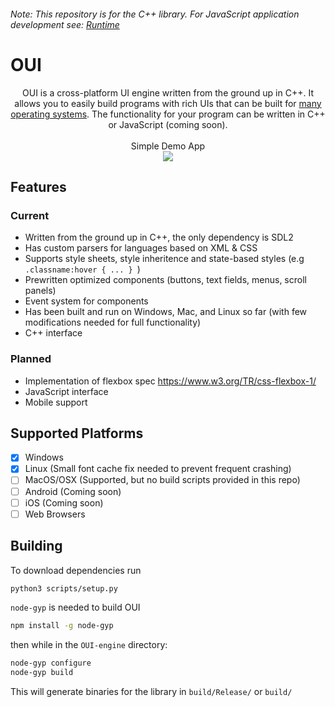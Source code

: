 ###### Note: This repository is for the C++ library. For JavaScript application development see: [Runtime](https://github.com/nik-m2/OUI-runtime)

# OUI

<p align="center">
    OUI is a cross-platform UI engine written from the ground up in C++. It allows you to easily build programs with rich UIs that can be built for <a href="#supported-platforms">many operating systems</a>. The functionality for your program can be written in C++ or JavaScript (coming soon).
    <br><br>
    Simple Demo App
    <br>
    <img src="https://user-images.githubusercontent.com/20328954/55766682-bb1c1800-5a43-11e9-9a90-2d085f60d916.gif"/>
<p align="center">
    
## Features

### Current

- Written from the ground up in C++, the only dependency is SDL2
- Has custom parsers for languages based on XML & CSS
- Supports style sheets, style inheritence and state-based styles (e.g `.classname:hover { ... } `)
- Prewritten optimized components (buttons, text fields, menus, scroll panels)
- Event system for components
- Has been built and run on Windows, Mac, and Linux so far (with few modifications needed for full functionality)
- C++ interface

### Planned

- Implementation of flexbox spec https://www.w3.org/TR/css-flexbox-1/
- JavaScript interface
- Mobile support

## Supported Platforms

- [x] Windows
- [x] Linux (Small font cache fix needed to prevent frequent crashing)
- [ ] MacOS/OSX (Supported, but no build scripts provided in this repo)
- [ ] Android (Coming soon)
- [ ] iOS (Coming soon)
- [ ] Web Browsers

## Building

To download dependencies run
```bash
python3 scripts/setup.py
```

`node-gyp` is needed to build OUI
```bash
npm install -g node-gyp
```

then while in the `OUI-engine` directory:
```bash
node-gyp configure
node-gyp build
```

This will generate binaries for the library in `build/Release/` or `build/`


<!--
### Running tests

`python scripts/win_test.py [project|test_suite] [test_suite]` To run tests

This will run `win_build.py` and `win_setup` (if needed)

 - `project`: can be either `engine` or `runtime` (optional)

 - `test_suite`: is a case sensitive test suite (optional)

Examples:

`python scripts/win_test.py engine ParserState`

`python scripts/win_test.py ParserState`
-->
